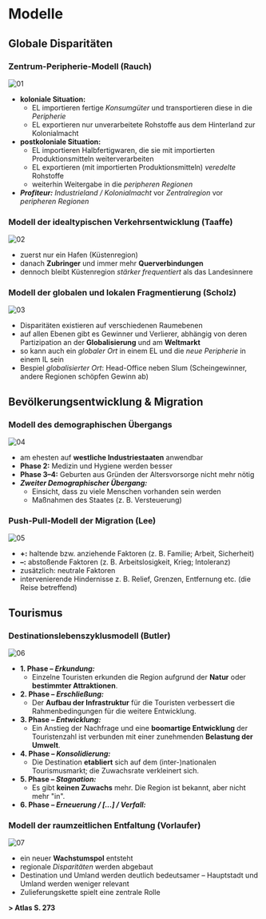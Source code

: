 # Modelle

## Globale Disparitäten

### Zentrum-Peripherie-Modell (Rauch)
![01](https://i.imgur.com/jrIviOw.jpg)

- **koloniale Situation:**
	- EL importieren fertige *Konsumgüter* und transportieren diese in die *Peripherie*
	- EL exportieren nur unverarbeitete Rohstoffe aus dem Hinterland zur Kolonialmacht
- **postkoloniale Situation:**
	- EL importieren Halbfertigwaren, die sie mit importierten Produktionsmitteln weiterverarbeiten
	- EL exportieren (mit importierten Produktionsmitteln) *veredelte* Rohstoffe
	- weiterhin Weitergabe in die *peripheren Regionen*
- ***Profiteur:*** *Industrieland / Kolonialmacht* vor *Zentralregion* vor *peripheren Regionen*

### Modell der idealtypischen Verkehrsentwicklung (Taaffe)
![02](https://i.imgur.com/iGJYJ5b.png)

- zuerst nur ein Hafen (Küstenregion)
- danach **Zubringer** und immer mehr **Querverbindungen**
- dennoch bleibt Küstenregion *stärker frequentiert* als das Landesinnere

### Modell der globalen und lokalen Fragmentierung (Scholz)
![03](https://i.imgur.com/WnqyWjT.png)

- Disparitäten existieren auf verschiedenen Raumebenen
- auf allen Ebenen gibt es Gewinner und Verlierer, abhängig von deren Partizipation an der **Globalisierung** und am **Weltmarkt**
- so kann auch ein *globaler Ort* in einem EL und die *neue Peripherie* in einem IL sein
- Bespiel *globalisierter Ort*: Head-Office neben Slum (Scheingewinner, andere Regionen schöpfen Gewinn ab)

## Bevölkerungsentwicklung & Migration

### Modell des demographischen Übergangs
![04](https://i.imgur.com/ExERIGY.png)

- am ehesten auf **westliche Industriestaaten** anwendbar 
- **Phase 2:** Medizin und Hygiene werden besser
- **Phase 3–4:** Geburten aus Gründen der Altersvorsorge nicht mehr nötig
- ***Zweiter Demographischer Übergang:***
	- Einsicht, dass zu viele Menschen vorhanden sein werden
	- Maßnahmen des Staates (z. B. Versteuerung)

### Push-Pull-Modell der Migration (Lee)
![05](https://i.imgur.com/jZtNmCM.jpg)

- **+:** haltende bzw. anziehende Faktoren (z. B. Familie; Arbeit, Sicherheit)
- **–:** abstoßende Faktoren (z. B. Arbeitslosigkeit, Krieg; Intoleranz)
- zusätzlich: neutrale Faktoren
- intervenierende Hindernisse z. B. Relief, Grenzen, Entfernung etc. (die Reise betreffend)

## Tourismus

### Destinationslebenszyklusmodell (Butler)
![06](https://i.imgur.com/D6vDSkW.png)

- **1. Phase – *Erkundung:***
	- Einzelne Touristen erkunden die Region aufgrund der **Natur** oder **bestimmter Attraktionen**.
- **2. Phase – *Erschließung:***
	- Der **Aufbau der Infrastruktur** für die Touristen verbessert die Rahmenbedingungen für die weitere Entwicklung.
- **3. Phase – *Entwicklung:***
	- Ein Anstieg der Nachfrage und eine **boomartige Entwicklung** der Touristenzahl ist verbunden mit einer zunehmenden **Belastung der Umwelt**.
- **4. Phase – *Konsolidierung:***
	- Die Destination **etabliert** sich auf dem (inter-)nationalen Tourismusmarkt; die Zuwachsrate verkleinert sich.
- **5. Phase – *Stagnation:***
	- Es gibt **keinen Zuwachs** mehr. Die Region ist bekannt, aber nicht mehr "in".
- **6. Phase – *Erneuerung / [...] / Verfall:***

### Modell der raumzeitlichen Entfaltung (Vorlaufer)
![07](https://i.imgur.com/1REkSme.jpg)

- ein neuer **Wachstumspol** entsteht
- regionale *Disparitäten* werden abgebaut
- Destination und Umland werden deutlich bedeutsamer – Hauptstadt und Umland werden weniger relevant
- Zulieferungskette spielt eine zentrale Rolle

**> Atlas S. 273**

<!--stackedit_data:
eyJoaXN0b3J5IjpbLTIwMTgyNTM5MzAsLTI5MzQ3OTcyNCwxMT
Y1NDIxMDU3LDg2NTM2NDEyNSwxNzczNjMyNDA5LDE0OTEzMjY5
NjIsLTQ3MTkzNzMxNiw3Mzk3NTE2NjksLTE3NzIyMzc3NzIsMT
A2NTA4MDAxMSw1ODQwOTc1MjcsOTM1OTE0NjA0LDE4MzI5ODcz
NjgsMTE0NjI2ODIwNSwtMTIzMzQxOTg0LDE2NTU5MDkwNDcsMz
Q1NzE3NTY2XX0=
-->